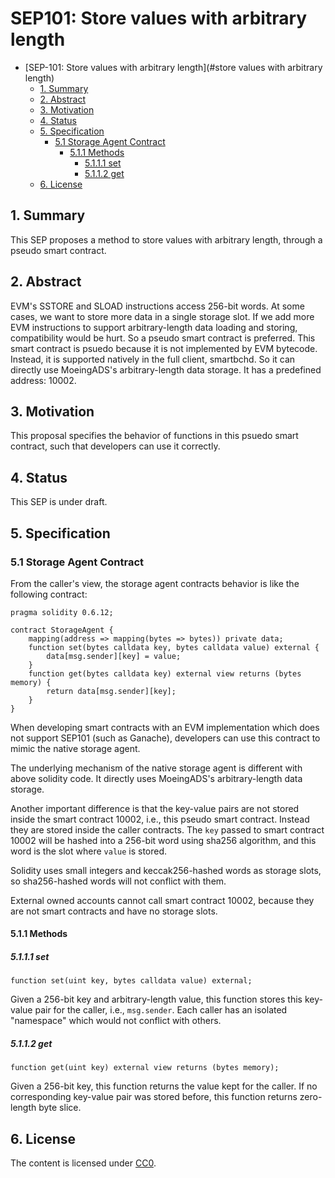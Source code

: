 # SEP101: Store values with arbitrary length

- [SEP-101: Store values with arbitrary length](#store values with arbitrary length)
  - [1. Summary](#1--summary)
  - [2. Abstract](#2--abstract)
  - [3. Motivation](#3--motivation)
  - [4. Status](#4--status)
  - [5. Specification](#5--specification)
    - [5.1 Storage Agent Contract](#51-storage-agent-contract)
      - [5.1.1 Methods](#511-methods)
        - [5.1.1.1 set](#5111-set)
        - [5.1.1.2 get](#5112-get)
  - [6. License](#6-license)

## 1.  Summary
This SEP proposes a method to store values with arbitrary length, through a pseudo smart contract.

## 2.  Abstract
EVM's SSTORE and SLOAD instructions access 256-bit words. At some cases, we want to store more data in a single storage slot. If we add more EVM instructions to support arbitrary-length data loading and storing, compatibility would be hurt. So a pseudo smart contract is preferred. This smart contract is psuedo because it is not implemented by EVM bytecode. Instead, it is supported natively in the full client, smartbchd. So it can directly use MoeingADS's arbitrary-length data storage. It has a predefined address: 10002.

## 3.  Motivation
This proposal specifies the behavior of functions in this psuedo smart contract, such that developers can use it correctly.

## 4.  Status
This SEP is under draft.

## 5.  Specification

### 5.1 Storage Agent Contract

From the caller's view, the storage agent contracts behavior is like the following contract:

```solidity
pragma solidity 0.6.12;

contract StorageAgent {
    mapping(address => mapping(bytes => bytes)) private data;
    function set(bytes calldata key, bytes calldata value) external {
        data[msg.sender][key] = value;
    }
    function get(bytes calldata key) external view returns (bytes memory) {
        return data[msg.sender][key];
    }
}
```

When developing smart contracts with an EVM implementation which does not support SEP101 (such as Ganache), developers can use this contract to mimic the native storage agent.

The underlying mechanism of the native storage agent is different with above solidity code. It directly uses MoeingADS's arbitrary-length data storage. 

Another important difference is that the key-value pairs are not stored inside the smart contract 10002, i.e., this pseudo smart contract. Instead they are stored inside the caller contracts. The `key` passed to smart contract 10002 will be hashed into a 256-bit word using sha256 algorithm, and this word is the slot where `value` is stored.

Solidity uses small integers and keccak256-hashed words as storage slots, so sha256-hashed words will not conflict with them.

External owned accounts cannot call smart contract 10002, because they are not smart contracts and have no storage slots.

####  5.1.1 Methods

##### 5.1.1.1 set
```
function set(uint key, bytes calldata value) external;
```

Given a 256-bit key and arbitrary-length value, this function stores this key-value pair for the caller, i.e., `msg.sender`. Each caller has an isolated "namespace" which would not conflict with others.

##### 5.1.1.2 get
```
function get(uint key) external view returns (bytes memory);
```

Given a 256-bit key, this function returns the value kept for the caller. If no corresponding key-value pair was stored before, this function returns zero-length byte slice.

## 6. License

The content is licensed under [CC0](https://creativecommons.org/publicdomain/zero/1.0/).



